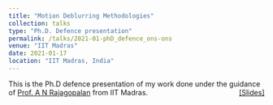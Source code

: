 ```yaml
---
title: "Motion Deblurring Methodologies" 
collection: talks
type: "Ph.D. Defence presentation"
permalink: /talks/2021-01-phD_defence_ons-ons
venue: "IIT Madras"
date: 2021-01-17
location: "IIT Madras, India"
---
```

<p style="text-align:left;">
   This is the Ph.D defence presentation of my work done under the guidance of <a href = "https://www.ee.iitm.ac.in/~raju/">Prof. A N Rajagopalan</a> from IIT Madras.   
    <span style="float:right;">
          <a href="https://maheshmohanmr.github.io/files/Phd_defence_np4india_ons.pdf">&#91;Slides&#93;</a>  
    </span>
</p>

